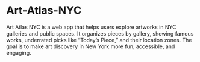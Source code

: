 # Art-Atlas-NYC
Art Atlas NYC is a web app that helps users explore artworks in NYC galleries and public spaces. It organizes pieces by gallery, showing famous works, underrated picks like “Today’s Piece,” and their location zones. The goal is to make art discovery in New York more fun, accessible, and engaging.
